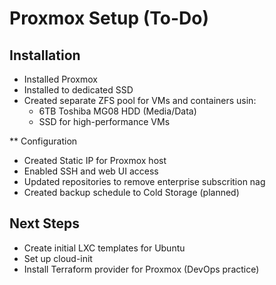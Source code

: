 # Proxmox Setup (To-Do)

## Installation
- Installed Proxmox 
- Installed to dedicated SSD
- Created separate ZFS pool for VMs and containers usin:
  - 6TB Toshiba MG08 HDD (Media/Data)
  - SSD for high-performance VMs

** Configuration
- Created Static IP for Proxmox host
- Enabled SSH and web UI access
- Updated repositories to remove enterprise subscrition nag
- Created backup schedule to Cold Storage (planned)

## Next Steps
- Create initial LXC templates for Ubuntu
- Set up cloud-init
- Install Terraform provider for Proxmox (DevOps practice)
